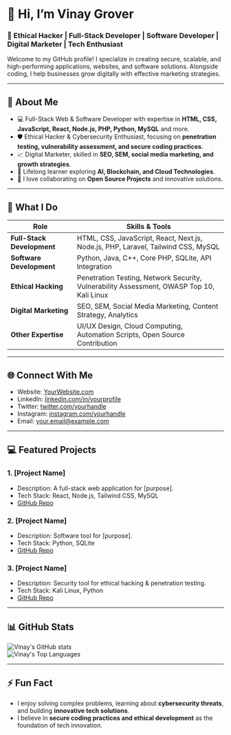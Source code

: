 # 👋 Hi, I’m Vinay Grover

### 🚀 Ethical Hacker | Full-Stack Developer | Software Developer | Digital Marketer | Tech Enthusiast

Welcome to my GitHub profile! I specialize in creating secure, scalable, and high-performing applications, websites, and software solutions. Alongside coding, I help businesses grow digitally with effective marketing strategies.  

---

## 🔹 About Me

- 💻 Full-Stack Web & Software Developer with expertise in **HTML, CSS, JavaScript, React, Node.js, PHP, Python, MySQL** and more.  
- 🛡 Ethical Hacker & Cybersecurity Enthusiast, focusing on **penetration testing, vulnerability assessment, and secure coding practices**.  
- 📈 Digital Marketer, skilled in **SEO, SEM, social media marketing, and growth strategies**.  
- 🌱 Lifelong learner exploring **AI, Blockchain, and Cloud Technologies**.  
- 🤝 I love collaborating on **Open Source Projects** and innovative solutions.  

---

## 💼 What I Do

| Role | Skills & Tools |
|------|----------------|
| **Full-Stack Development** | HTML, CSS, JavaScript, React, Next.js, Node.js, PHP, Laravel, Tailwind CSS, MySQL |
| **Software Development** | Python, Java, C++, Core PHP, SQLite, API Integration |
| **Ethical Hacking** | Penetration Testing, Network Security, Vulnerability Assessment, OWASP Top 10, Kali Linux |
| **Digital Marketing** | SEO, SEM, Social Media Marketing, Content Strategy, Analytics |
| **Other Expertise** | UI/UX Design, Cloud Computing, Automation Scripts, Open Source Contribution |

---

## 🌐 Connect With Me

- Website: [YourWebsite.com](#)  
- LinkedIn: [linkedin.com/in/yourprofile](#)  
- Twitter: [twitter.com/yourhandle](#)  
- Instagram: [instagram.com/yourhandle](#)  
- Email: [your.email@example.com](mailto:your.email@example.com)  

---

## 💻 Featured Projects

### 1. **[Project Name]**
- Description: A full-stack web application for [purpose].  
- Tech Stack: React, Node.js, Tailwind CSS, MySQL  
- [GitHub Repo](#)  

### 2. **[Project Name]**
- Description: Software tool for [purpose].  
- Tech Stack: Python, SQLite  
- [GitHub Repo](#)  

### 3. **[Project Name]**
- Description: Security tool for ethical hacking & penetration testing.  
- Tech Stack: Kali Linux, Python  
- [GitHub Repo](#)  

---

## 📊 GitHub Stats

![Vinay's GitHub stats](https://github-readme-stats.vercel.app/api?username=yourusername&show_icons=true&theme=radical)  
![Vinay's Top Languages](https://github-readme-stats.vercel.app/api/top-langs/?username=yourusername&layout=compact&theme=radical)  

---

## ⚡ Fun Fact

- I enjoy solving complex problems, learning about **cybersecurity threats**, and building **innovative tech solutions**.  
- I believe in **secure coding practices and ethical development** as the foundation of tech innovation.  
